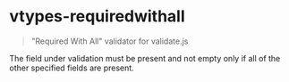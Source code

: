 # vtypes-requiredwithall

> "Required With All" validator for validate.js

The field under validation must be present and not empty
only if all of the other specified fields are present.
